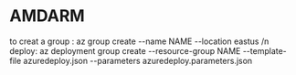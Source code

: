 # AMDARM
to creat a group :
az group create --name  NAME --location eastus /n
deploy:
az deployment group create --resource-group NAME --template-file azuredeploy.json --parameters azuredeploy.parameters.json
